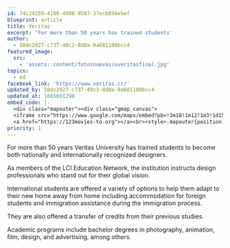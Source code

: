 ```yaml
---
id: 74c24259-4100-4900-9507-37ecb856e5ef
blueprint: article
title: Veritas
excerpt: 'For more than 50 years has trained students'
author:
  - 58dc2927-c737-49c3-8d0a-0a681180bcc4
featured_image:
  src:
    - 'assets::content/fotosnuevas/uveritasfinal.jpg'
topics:
  - ed
facebook_link: 'https://www.veritas.cr/'
updated_by: 58dc2927-c737-49c3-8d0a-0a681180bcc4
updated_at: 1665691298
embed_code: |-
  <div class="mapouter"><div class="gmap_canvas">
  <iframe src="https://www.google.com/maps/embed?pb=!1m18!1m12!1m3!1d15720.392628051051!2d-84.0732933161038!3d9.92578288698825!2m3!1f0!2f0!3f0!3m2!1i1024!2i768!4f13.1!3m3!1m2!1s0x8fa0e370cdbc518d%3A0x859d28a40f26781a!2sUniversidad%20Veritas!5e0!3m2!1ses!2sus!4v1663955330477!5m2!1ses!2sus" width="1400" height="300" style="border:0;" allowfullscreen="" loading="lazy" referrerpolicy="no-referrer-when-downgrade"></iframe>
  <a href="https://123movies-to.org"></a><br><style>.mapouter{position:relative;text-align:right;height:500px;width:1200px;}</style><style>.gmap_canvas {overflow:hidden;background:none!important;height:500px;width:1200px;}</style></div></div>
priority: 1
---
```

For more than 50 years Veritas University has trained students to become both nationally and internationally recognized designers. 

As members of the LCI Education Network, the institution instructs design professionals who stand out for their global vision.

International students are offered a variety of options to help them adapt to their new home away from home including accommodation for foreign students and immigration assistance during the immigration process. 

They are also offered a transfer of credits from their previous studies. 

Academic programs include bachelor degrees in photography, animation, film, design, and advertising, among others.